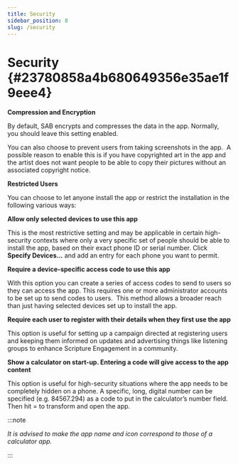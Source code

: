 ```yaml
---
title: Security
sidebar_position: 8
slug: /security
---
```




# Security {#23780858a4b680649356e35ae1f9eee4}


**Compression and Encryption**


By default, SAB encrypts and compresses the data in the app. Normally, you should leave this setting enabled.


You can also choose to prevent users from taking screenshots in the app.  A possible reason to enable this is if you have copyrighted art in the app and the artist does not want people to be able to copy their pictures without an associated copyright notice.


**Restricted Users**


You can choose to let anyone install the app or restrict the installation in the following various ways:


**Allow only selected devices to use this app**


This is the most restrictive setting and may be applicable in certain high-security contexts where only a very specific set of people should be able to install the app, based on their exact phone ID or serial number. Click **Specify Devices…** and add an entry for each phone you want to permit.


**Require a device-specific access code to use this app**


With this option you can create a series of access codes to send to users so they can access the app. This requires one or more administrator accounts to be set up to send codes to users.  This method allows a broader reach than just having selected devices set up to install the app.


**Require each user to register with their details when they first use the app**


This option is useful for setting up a campaign directed at registering users and keeping them informed on updates and advertising things like listening groups to enhance Scripture Engagement in a community.


**Show a calculator on start-up. Entering a code will give access to the app content**


This option is useful for high-security situations where the app needs to be completely hidden on a phone. A specific, long, digital number can be specified (e.g. 84567.294) as a code to put in the calculator’s number field. Then hit = to transform and open the app.


:::note

_It is advised to make the app name and icon correspond to those of a calculator app._

:::




